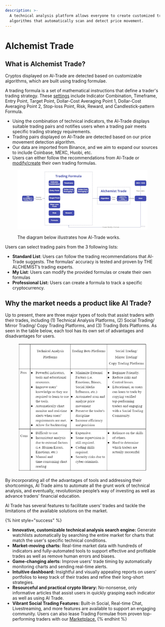 ```yaml
---
description: >-
  A technical analysis platform allows everyone to create customized trading
  algorithms that automatically scan and detect price movement.
---
```


# Alchemist Trade

## **What is Alchemist Trade?**

Cryptos displayed on Al-Trade are detected based on customizable algorithms, which are built using trading formulae.

&#x20;A trading formula is a set of mathematical instructions that define a trader's trading strategy. These [settings](trading-formula.md) include Indicator Combination, Timeframe, Entry Point, Target Point, Dollar-Cost Averaging Point 1, Dollar-Cost Averaging Point 2, Stop-loss Point, Risk, Reward, and Candlestick-pattern Formula.

* Using the combination of technical indicators, the Al-Trade displays suitable trading pairs and notifies users when a trading pair meets specific trading strategy requirements.
* Trading pairs displayed on Al-Trade are detected based on our price movement detection algorithm.
* Our data are imported from Binance, and we aim to expand our sources to include Coinbase, MEXC, Huobi, etc.
* Users can either follow the recommendations from Al-Trade or[ modify/create](my-formula.md) their own trading formulas.

<figure><img src="../../.gitbook/assets/image (2).png" alt=""><figcaption><p>The diagram below illustrates how Al-Trade works.</p></figcaption></figure>

Users can select trading pairs from the 3 following lists:&#x20;

* **Standard List**: Users can follow the trading recommendations that Al-Trade suggests. The formulas’ accuracy is tested and proven by THE ALCHEMIST’s trading experts.&#x20;
* **My List**: Users can modify the provided formulas or create their own formulas&#x20;
* **Professional List:** Users can create a formula to track a specific cryptocurrency.

## Why the market needs a product like Al Trade?

Up to present, there are three major types of tools that assist traders with their trades, including (1) Technical Analysis Platforms, (2) Social Trading/ Mirror Trading/ Copy Trading Platforms, and (3) Trading Bots Platforms. As seen in the table below, each tool has its own set of advantages and disadvantages for users.

<figure><img src="../../.gitbook/assets/image (1).png" alt=""><figcaption><p> <strong></strong> </p></figcaption></figure>

By incorporating all of the advantages of tools and addressing their shortcomings, Al Trade aims to automate all the grunt work of technical analysis, and eventually, revolutionize people’s way of investing as well as advance traders' financial education.

Al Trade has several features to facilitate users’ trades and tackle the limitations of the available solutions on the market.

{% hint style="success" %}
* **Innovative, customizable technical analysis search engine:** Generate watchlists automatically by searching the entire market for charts that match the user's specific technical conditions.&#x20;
* **Market-moving charts:** Real-time market data with hundreds of indicators and fully-automated tools to support effective and profitable trades as well as remove human errors and biases.&#x20;
* **Game-changing alerts:** Improve users' trade timing by automatically monitoring charts and sending real-time alerts.&#x20;
* **Intuitive dashboard:** Insightful and visually appealing reports on users’ portfolios to keep track of their trades and refine their long-short strategies.&#x20;
* **Resourceful and practical crypto library:** No-nonsense, only informative articles that assist users in quickly grasping each indicator as well as using Al Trade.&#x20;
* **Vibrant Social Trading Features:** Built-in Social, Real-time Chat, Livestreaming, and more features are available to support an engaging community. Users can also lease Trading Formulae from proven top-performing traders with our [Marketplace.](../marketplace/)
{% endhint %}

